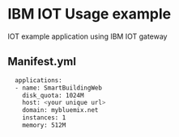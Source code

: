# IBM IOT Usage example
IOT example application using IBM IOT gateway

## Manifest.yml 
```sh 
  applications:
  - name: SmartBuildingWeb
    disk_quota: 1024M
    host: <your unique url>
    domain: mybluemix.net
    instances: 1
    memory: 512M
  
```
